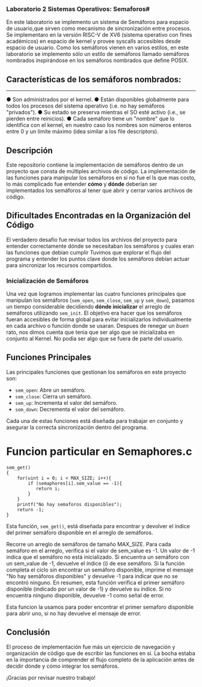 ### Laboratorio 2 Sistemas Operativos: Semaforos#

En este laboratorio se implemento un sistema de Semáforos para espacio de usuario,que sirven como mecanismo de sincronización entre procesos. 
Se implementaro en la versión RISC-V de XV6 (sistema operativo con fines académicos) en espacio de kernel y provee syscalls accesibles desde espacio de usuario.
Como los semáforos vienen en varios estilos, en este laboratorio se implemento sólo un estilo de semáforos llamado semáforos nombrados inspirándose en los
semáforos nombrados que define POSIX.

## Características de los semáforos nombrados:
---
● Son administrados por el kernel.
● Están disponibles globalmente para todos los procesos del sistema operativo
(i.e. no hay semáforos "privados").
● Su estado se preserva mientras el SO esté activo (i.e., se pierden entre reinicios).
● Cada semáforo tiene un "nombre" que lo identifica con el kernel, en nuestro caso
los nombres son números enteros entre 0 y un límite máximo (idea similar a los
file descriptors).

## Descripción

Este repositorio contiene la implementación de semáforos dentro de un proyecto que consta de múltiples archivos de código. La implementación de las funciones para manipular 
los semáforos en sí no fue el ls que mas costo, lo más complicado fue entender **cómo** y **dónde** deberían ser implementados los semáforos al tener que abrir y cerrar varios archivos de código.

## Dificultades Encontradas en la Organización del Código

El verdadero desafío fue revisar todos los archivos del proyecto para entender correctamente dónde se necesitaban los semáforos y cuales eran las funciones que debian cumplir
Tuvimos que explorar el flujo del programa y entender los puntos clave donde los semáforos debían actuar para sincronizar los recursos compartidos.

### Inicialización de Semáforos

Una vez que logramos implementar las cuatro funciones principales que manipulan los semáforos (`sem_open`, `sem_close`, `sem_up` y `sem_down`), pasamos un tiempo considerable decidiendo **dónde inicializar** 
el arreglo de semáforos utilizando `sem_init`. El objetivo era hacer que los semáforos fueran accesibles de forma global para evitar inicializarlos individualmente en cada archivo o función donde se usaran.
Despues de renegar un _buen_ rato, nos dimos cuenta que tenia que ser algo que se inicializaba en conjunto al Kernel. No podia ser algo que se fuera de parte del usuario. 

## Funciones Principales
Las principales funciones que gestionan los semáforos en este proyecto son:

- `sem_open`: Abre un semáforo.
- `sem_close`: Cierra un semáforo.
- `sem_up`: Incrementa el valor del semáforo.
- `sem_down`: Decrementa el valor del semáforo.

Cada una de estas funciones está diseñada para trabajar en conjunto y asegurar la correcta sincronización dentro del programa.

# Funcion particular en Semaphores.c
```int
sem_get()
{
    for(uint i = 0; i < MAX_SIZE; i++){
        if (semaphores[i].sem_value == -1){
           return i;
        }
    }
    printf("No hay semaforos disponibles");
    return -1;
}
```
Esta función, `sem_get()`, está diseñada para encontrar y devolver el índice del primer semáforo disponible en el arreglo de semáforos.

Recorre un arreglo de semáforos de tamaño MAX_SIZE.
Para cada semáforo en el arreglo, verifica si el valor de sem_value es -1. Un valor de -1 indica que el semáforo no está inicializado.
Si encuentra un semáforo con un sem_value de -1, devuelve el índice (i) de ese semáforo.
Si la función completa el ciclo sin encontrar un semáforo disponible, imprime el mensaje "No hay semáforos disponibles" y devuelve -1 para indicar que no se encontró ninguno.
En resumen, esta función verifica el primer semáforo disponible (indicado por un valor de -1) y devuelve su índice. 
Si no encuentra ninguno disponible, devuelve -1 como señal de error.

Esta funcion la usamos para poder encontrar el primer semaforo disponible para abrir uno, si no hay devuelve el mensaje de error.


## Conclusión

El proceso de implementación fue más un ejercicio de navegación y organización de código que de escribir las funciones en sí. 
La bocha estaba en la importancia de comprender el flujo completo de la aplicación antes de decidir dónde y cómo integrar los semáforos.

¡Gracias por revisar nuestro trabajo!



